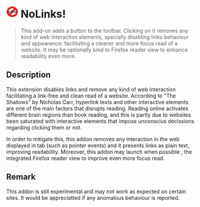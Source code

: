 # ![No Links icon](https://raw.githubusercontent.com/Rebel1898/NoLinks/master/icons/readerModeGrayWhite-32%20-%20copia.png) NoLinks!

> This add-on adds a button to the toolbar. Clicking on it removes any kind of web interaction elements, specially disabling links behaviour and appearence; facilitating a cleaner and more focus read of a website. It may be optionally bind to Firefox reader view to enhance readability even more.

## Description

This extension disables links and remove any kind of web interaction facilitating a link-free and clean read of a website.
According to "The Shallows" by Nicholas Carr, hyperlink texts and other interactive elements are one of the main factors that disrupts reading. Reading online activates different brain regions than book reading, and this is partly due to websites been saturated with interactive elements that impose unconscius decissions regarding clicking them or not. 

In order to mitigate this, this addon removes any interaction in the web displayed in tab (such as pointer events) and it presents links as plain text, improving readability. Moreover, this addon may launch when possible , the integrated Firefox reader view to improve even more focus read.


## Remark
This addon is still experimental and may not work as expected on certain sites. It would be appreciatted if any anomalous behaviour is reported.
